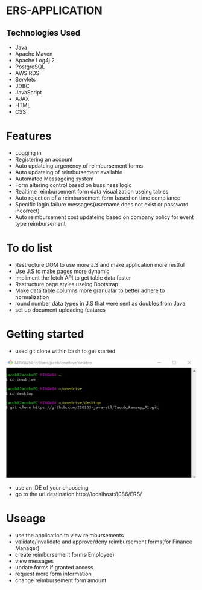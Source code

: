 # ERS-APPLICATION

## Technologies Used
- Java 
- Apache Maven
- Apache Log4j 2
- PostgreSQL
- AWS RDS
- Servlets
- JDBC 
- JavaScript
- AJAX 
- HTML
- CSS 

# Features
- Logging in
- Registering an account
- Auto updateing urgenency of reimbursement forms
- Auto updateing of reimbursement available
- Automated Messageing system
- Form altering control based on bussiness logic
- Realtime reimbursement form data visualization useing tables
- Auto rejection of a reimbursement form based on time compliance
- Specific login failure messages(username does not exist or password incorrect)
- Auto reimbursement cost updateing based on company policy for event type reimbursement

# To do list
- Restructure DOM to use more J.S and make application more restful
- Use J.S to make pages more dynamic
- Impliment the fetch API to get table data faster
- Restructure page styles useing Bootstrap
- Make data table columns more granualar to better adhere to normalization
- round number data types in J.S that were sent as doubles from Java
- set up document uploading features

# Getting started
- used git clone within bash to get started

![Git instructions](githubinst.jpg)

- use an IDE of your chooseing
- go to the url destination http://localhost:8086/ERS/

# Useage
- use the application to view reimbursements
- validate/invalidate and approve/deny reimbursement forms(for Finance Manager)
- create reimbursement forms(Employee)
- view messages 
- update forms if granted access
- request more form information
- change reimbursement form amount









